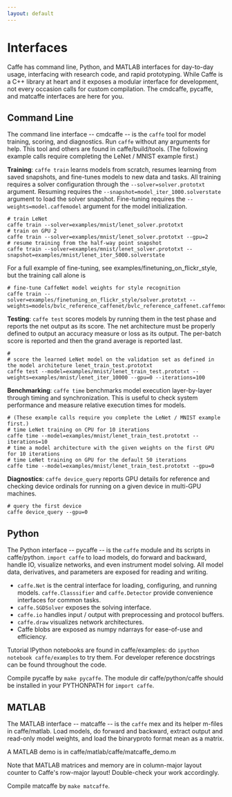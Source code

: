 ```yaml
---
layout: default
---
```

# Interfaces

Caffe has command line, Python, and MATLAB interfaces for day-to-day usage, interfacing with research code, and rapid prototyping. While Caffe is a C++ library at heart and it exposes a modular interface for development, not every occasion calls for custom compilation. The cmdcaffe, pycaffe, and matcaffe interfaces are here for you.

## Command Line

The command line interface -- cmdcaffe -- is the `caffe` tool for model training, scoring, and diagnostics. Run `caffe` without any arguments for help. This tool and others are found in caffe/build/tools. (The following example calls require completing the LeNet / MNIST example first.)

**Training**: `caffe train` learns models from scratch, resumes learning from saved snapshots, and fine-tunes models to new data and tasks. All training requires a solver configuration through the `--solver=solver.prototxt` argument. Resuming requires the `--snapshot=model_iter_1000.solverstate` argument to load the solver snapshot. Fine-tuning requires the `--weights=model.caffemodel` argument for the model initialization.

    # train LeNet
    caffe train --solver=examples/mnist/lenet_solver.prototxt
    # train on GPU 2
    caffe train --solver=examples/mnist/lenet_solver.prototxt --gpu=2
    # resume training from the half-way point snapshot
    caffe train --solver=examples/mnist/lenet_solver.prototxt --snapshot=examples/mnist/lenet_iter_5000.solverstate

For a full example of fine-tuning, see examples/finetuning_on_flickr_style, but the training call alone is

    # fine-tune CaffeNet model weights for style recognition
    caffe train --solver=examples/finetuning_on_flickr_style/solver.prototxt --weights=models/bvlc_reference_caffenet/bvlc_reference_caffenet.caffemodel

**Testing**: `caffe test` scores models by running them in the test phase and reports the net output as its score. The net architecture must be properly defined to output an accuracy measure or loss as its output. The per-batch score is reported and then the grand average is reported last.

    #
    # score the learned LeNet model on the validation set as defined in the model architeture lenet_train_test.prototxt
    caffe test --model=examples/mnist/lenet_train_test.prototxt --weights=examples/mnist/lenet_iter_10000 --gpu=0 --iterations=100

**Benchmarking**: `caffe time` benchmarks model execution layer-by-layer through timing and synchronization. This is useful to check system performance and measure relative execution times for models.

    # (These example calls require you complete the LeNet / MNIST example first.)
    # time LeNet training on CPU for 10 iterations
    caffe time --model=examples/mnist/lenet_train_test.prototxt --iterations=10
    # time a model architecture with the given weights on the first GPU for 10 iterations
    # time LeNet training on GPU for the default 50 iterations
    caffe time --model=examples/mnist/lenet_train_test.prototxt --gpu=0

**Diagnostics**: `caffe device_query` reports GPU details for reference and checking device ordinals for running on a given device in multi-GPU machines.

    # query the first device
    caffe device_query --gpu=0

## Python

The Python interface -- pycaffe -- is the `caffe` module and its scripts in caffe/python. `import caffe` to load models, do forward and backward, handle IO, visualize networks, and even instrument model solving. All model data, derivatives, and parameters are exposed for reading and writing.

- `caffe.Net` is the central interface for loading, configuring, and running models. `caffe.Classsifier` and `caffe.Detector` provide convenience interfaces for common tasks.
- `caffe.SGDSolver` exposes the solving interface.
- `caffe.io` handles input / output with preprocessing and protocol buffers.
- `caffe.draw` visualizes network architectures.
- Caffe blobs are exposed as numpy ndarrays for ease-of-use and efficiency.

Tutorial IPython notebooks are found in caffe/examples: do `ipython notebook caffe/examples` to try them. For developer reference docstrings can be found throughout the code.

Compile pycaffe by `make pycaffe`. The module dir caffe/python/caffe should be installed in your PYTHONPATH for `import caffe`.

## MATLAB

The MATLAB interface -- matcaffe -- is the `caffe` mex and its helper m-files in caffe/matlab. Load models, do forward and backward, extract output and read-only model weights, and load the binaryproto format mean as a matrix.

A MATLAB demo is in caffe/matlab/caffe/matcaffe_demo.m

Note that MATLAB matrices and memory are in column-major layout counter to Caffe's row-major layout! Double-check your work accordingly.

Compile matcaffe by `make matcaffe`.
